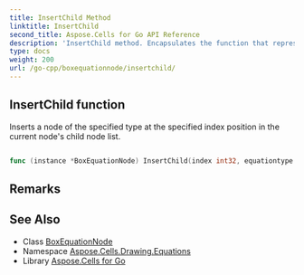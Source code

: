 ```yaml
---
title: InsertChild Method 
linktitle: InsertChild
second_title: Aspose.Cells for Go API Reference
description: 'InsertChild method. Encapsulates the function that represents insertchild in Go.'
type: docs
weight: 200
url: /go-cpp/boxequationnode/insertchild/
---
```


## InsertChild function

Inserts a node of the specified type at the specified index position in the current node's child node list.

```go

func (instance *BoxEquationNode) InsertChild(index int32, equationtype EquationNodeType)  (*EquationNode,  error) 

```

## Remarks


## See Also

* Class [BoxEquationNode](../)
* Namespace [Aspose.Cells.Drawing.Equations](../../)
* Library [Aspose.Cells for Go](../../../)

